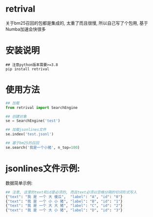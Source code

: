 retrival
========

关于bm25召回的包都是集成的, 太重了而且很慢, 所以自己写了个包用, 基于Numba加速会快很多

安装说明
========

```shell
## 注意python版本需要>=3.8
pip install retrival
```

使用方法
========

```python
## 加载
from retrival import SearchEngine

## 创建对象
se = SearchEngine('test')

## 加载jsonlines文件
se.index('test.jsonl')

## 基于bm25的召回
se.search('我是一个小猪', n_top=100)
```

jsonlines文件示例:
========

数据简单示例:

```python
## 注意, 这里的text和id是必须的, 而且text必须以空格分隔的切词形式写入
{"text": "我 是 一个 大 傻瓜",  "label": "A", "id": "0"}
{"text": "我 是 一个 小 小 猪", "label": "B", "id": "1"}
{"text": "我 是 一个 大 大 猪", "label": "C", "id": "2"}
{"text": "我 是 一个 大 小 猪", "label": "D", "id": "3"}
```
